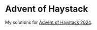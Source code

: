 # Advent of Haystack

My solutions for [Advent of Haystack 2024](https://haystack.deepset.ai/advent-of-haystack).
